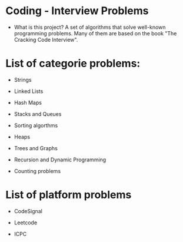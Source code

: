 # Coding - Interview Problems

- What is this project?
A set of algorithms that solve well-known programming problems. Many of them are based on the book "The Cracking Code Interview".

# List of categorie problems:

- Strings

- Linked Lists

- Hash Maps

- Stacks and Queues

- Sorting algorthms

- Heaps

- Trees and Graphs

- Recursion and Dynamic Programming

- Counting problems

# List of platform problems

- CodeSignal

- Leetcode

- ICPC
